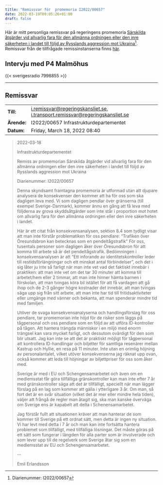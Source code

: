 ```yaml
---
title: "Remissvar för  promemoria I2022/00657"
date: 2022-03-19T09:05:26+01:00
draft: false
---
```


Här är mitt personliga remissvar på regeringens promemoria [Särskilda åtgärder vid allvarlig fara för den allmänna ordningen eller den inre säkerheten i landet till följd av Rysslands aggression mot Ukraina](https://www.regeringen.se/rattsliga-dokument/departementsserien-och-promemorior/2022/03/sarskilda-atgarder-vid-allvarlig-fara-for-den-allmanna-ordningen/)[^1]. Remissvar från de tillfrågade remissinstanserna finns [här](https://www.regeringen.se/remisser/2022/03/remiss-av-promemorian-sarskilda-atgarder-vid-allvarlig-fara-for-den-allmanna-ordningen/).

## Intervju med P4 Malmöhus
{{< sverigesradio 7998855 >}}

[^1]: Diarienummer: I2022/00657

----

## Remissvar

|             |                                                                                |
|-------------|--------------------------------------------------------------------------------|
| **Till:**   | i.remissvar@regeringskansliet.se, i.transport.remissvar@regeringskansliet.se   |
| **Ärende:** | I2022/00657 Infrastrukturdepartementet                                         |
| **Datum:**  | Friday, March 18, 2022 08:40                                                   |

> 2022-03-18
> 
> Infrastrukturdepartementet
> 
> Remiss av promemorian Särskilda åtgärder vid allvarlig fara för den allmänna ordningen eller den inre säkerheten i landet till följd av Rysslands aggression mot Ukraina
> 
> Diarienummer: I2022/00657
> 
> Denna skyndsamt framtagna promemoria är utformad utan att djupare analysera de konsekvenser den kommer att ha för oss som ska dagligen leva med. Vi som dagligen pendlar över gränserna (till exempel Sverige-Danmark), kommer ännu en gång att få leva med följderna av grova skyddsåtgärder som inte står i proportion mot hotet om allvarlig fara för den allmänna ordningen eller den inre säkerheten i landet. 
> 
> Här är ett citat från konsekvensanalysen, sektion 8.4 som tydligt visar att man inte förstår problematiken för oss pendlare:
> “Trafiken över Öresundsbron kan betecknas som en pendeltågstrafik"
> För oss, tusentals personer som dagligen åker över Öresundsbron för att komma till arbete så är det pendeltågstrafik. Bedömningen i konsekvensanalysen är att “Ett inforande av identitetskontroller leder till restidsförlängningar och ett minskat antal förbindelser”, och det i sig låter ju inte så farligt när man inte vet vad det faktiskt innebär i praktiken: att man inte vet om det tar 30 minuter att komma till arbetet/hem eller 2 timmar, att man inte hinner hämta barnen i förskolan, att man tvingas köra bil istället för att få vardagen att gå ihop och de 2-3 gånger högre kostnader det innebär, att man tvingas säga upp sig från sitt arbete, att man inte har tid till fritidsaktiviteter eller umgänge med vänner och bekanta, att man spenderar mindre tid med familjen.
> 
> Utöver de svaga konsekvensanalyserna och handlingsförslag för oss pendlare, tar promemorian inte höjd för de risker som läggs på tågpersonal och oss pendlare som en följd av att utföra ID-kontroller på tågen. Att hantera trängda människor i en miljö med enorm trängsel kan vara mycket farligt, och dessutom ovärdigt för den som blir utsatt. Jag kan inte se att det är praktiskt möjligt för tågpersonal att kontrollera ID-handlingar och biljetter för samtliga resenärer mellan Kastrup och Hyllie, en resa på 11 minuter. Inte utan en orimlig höjning av personalantalet, vilket utöver konsekvenserna jag räknat upp ovan, också kommer att leda till höjningar av biljettpriser för oss som åker med.
> 
> Sverige är med i EU och Schengensamarbetet och även om en medlemsstat får göra tillfälliga gränskontroller kan man inte efter 7 år med gränskontroller säga att det är tillfälligt, speciellt när man lägger förslag på en lag som kommer att gälla i ytterligare 3 år. Om man, så fort det är en svår situation (vilket det är mer eller mindre hela tiden), väljer att frångå de regler man åtagit sig, ska man kanske överväga om Sverige ens är kapabelt att delta i Schenensamarbetet.
> 
> Jag förstår fullt att situationen kräver att man hanterar de som kommer till Sverige på ett ordnat sätt, men detta är ingen ny situation. Vi har levt med detta i 7 år och man kan inte fortsätta hantera problemet som tillfälligt, med tillfälliga lösningar. Det måste göras på ett sätt som fungerar i längden för alla parter som är involverade och som lever upp till de regelverk som Sverige åtar sig som en medlemsstat av EU och Schengensamarbetet.
> 
> --
> 
> Emil Erlandsson